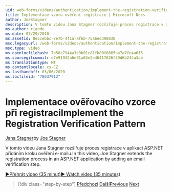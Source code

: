 ```yaml
---
uid: web-forms/videos/authentication/implement-the-registration-verification-pattern
title: Implementace vzoru ověření registrace | Microsoft Docs
author: JoeStagner
description: V tomto videu Jana Stagner rozšiřuje proces registrace v aplikaci ASP.NET přidáním kroku ověření e-mailu.
ms.author: riande
ms.date: 07/29/2010
ms.assetid: 8e5cebbc-7e7b-4f1a-af6b-75a6ed398030
msc.legacyurl: /web-forms/videos/authentication/implement-the-registration-verification-pattern
msc.type: video
ms.openlocfilehash: 7b50c7944a3e0b01c81fb80f8665ba7a7fe4a6f5
ms.sourcegitcommit: e7e91932a6e91a63e2e46417626f39d6b244a3ab
ms.translationtype: MT
ms.contentlocale: cs-CZ
ms.lasthandoff: 03/06/2020
ms.locfileid: "78637912"
---
```

# <a name="implement-the-registration-verification-pattern"></a><span data-ttu-id="8fecf-103">Implementace ověřovacího vzorce při registraci</span><span class="sxs-lookup"><span data-stu-id="8fecf-103">Implement the Registration Verification Pattern</span></span>

<span data-ttu-id="8fecf-104">[Jana Stagner](https://github.com/JoeStagner)</span><span class="sxs-lookup"><span data-stu-id="8fecf-104">by [Joe Stagner](https://github.com/JoeStagner)</span></span>

<span data-ttu-id="8fecf-105">V tomto videu Jana Stagner rozšiřuje proces registrace v aplikaci ASP.NET přidáním kroku ověření e-mailu.</span><span class="sxs-lookup"><span data-stu-id="8fecf-105">In this video, Joe Stagner extends the registration process in an ASP.NET application by adding an email verification step.</span></span>

[<span data-ttu-id="8fecf-106">&#9654;Přehrát video (35 minut)</span><span class="sxs-lookup"><span data-stu-id="8fecf-106">&#9654; Watch video (35 minutes)</span></span>](https://channel9.msdn.com/Blogs/ASP-NET-Site-Videos/implement-the-registration-verification-pattern)

> [!div class="step-by-step"]
> <span data-ttu-id="8fecf-107">[Předchozí](logging-users-into-your-membership-system.md)
> [Další](simple-web-service-authentication.md)</span><span class="sxs-lookup"><span data-stu-id="8fecf-107">[Previous](logging-users-into-your-membership-system.md)
[Next](simple-web-service-authentication.md)</span></span>
